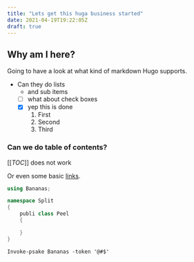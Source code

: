 ```yaml
---
title: "Lets get this huga business started"
date: 2021-04-19T19:22:05Z
draft: true
---
```


## Why am I here?

Going to have a look at what kind of markdown Hugo supports.

- Can they do lists
  - and sub items
  - [ ] what about check boxes
  - [x] yep this is done
    1. First
    1. Second
    1. Third

### Can we do table of contents?

[[_TOC_]] does not work

Or even some basic [links](https://google.com).

```csharp
using Bananas;

namespace Split 
{
    publi class Peel
    {

    }
}
```

```pwsh
Invoke-psake Bananas -token '@#$'
```
